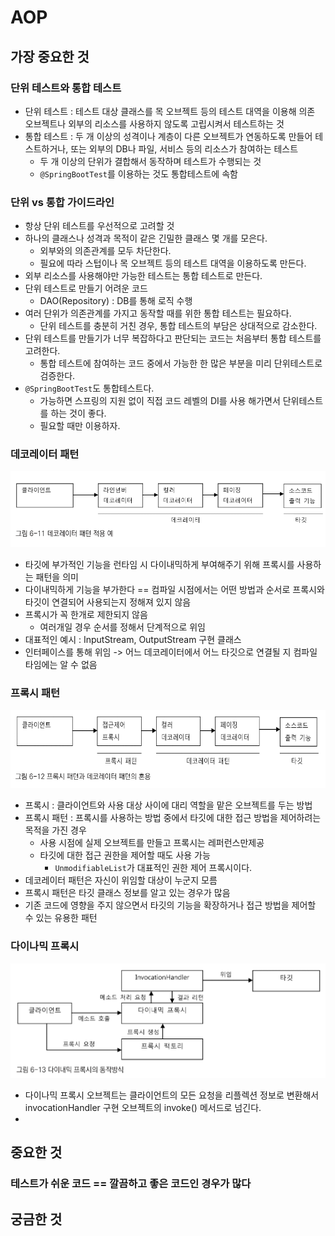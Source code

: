 # AOP 
## 가장 중요한 것
### 단위 테스트와 통합 테스트 
- 단위 테스트 : 테스트 대상 클래스를 목 오브젝트 등의 테스트 대역을 이용해 의존 오브젝트나 외부의 리소스를 사용하지 않도록 고립시켜서 테스트하는 것 
- 통합 테스트 : 두 개 이상의 성격이나 계층이 다른 오브젝트가 연동하도록 만들어 테스트하거나, 또는 외부의 DB나 파일, 서비스 등의 리소스가 참여하는 테스트 
  - 두 개 이상의 단위가 결합해서 동작하며 테스트가 수행되는 것 
  - `@SpringBootTest`를 이용하는 것도 통합테스트에 속함 


### 단위 vs 통합 가이드라인 
- 항상 단위 테스트를 우선적으로 고려할 것 
- 하나의 클래스나 성격과 목적이 같은 긴밀한 클래스 몇 개를 모은다.
  - 외부와의 의존관계를 모두 차단한다.
  - 필요에 따라 스텁이나 목 오브젝트 등의 테스트 대역을 이용하도록 만든다.
- 외부 리소스를 사용해야만 가능한 테스트는 통합 테스트로 만든다. 
- 단위 테스트로 만들기 어려운 코드
  - DAO(Repository) : DB를 통해 로직 수행 
- 여러 단위가 의존관계를 가지고 동작할 때를 위한 통합 테스트는 필요하다.
  - 단위 테스트를 충분히 거친 경우, 통합 테스트의 부담은 상대적으로 감소한다.
- 단위 테스트를 만들기가 너무 복잡하다고 판단되는 코드는 처음부터 통합 테스트를 고려한다.
  - 통합 테스트에 참여하는 코드 중에서 가능한 한 많은 부분을 미리 단위테스트로 검증한다.
- `@SpringBootTest`도 통합테스트다.
  - 가능하면 스프링의 지원 없이 직접 코드 레벨의 DI를 사용 해가면서 단위테스트를 하는 것이 좋다. 
  - 필요할 때만 이용하자. 

### 데코레이터 패턴
![img.png](img.png)
- 타깃에 부가적인 기능을 런타임 시 다이내믹하게 부여해주기 위해 프록시를 사용하는 패턴을 의미 
- 다이내믹하게 기능을 부가한다 == 컴파일 시점에서는 어떤 방법과 순서로 프록시와 타깃이 연결되어 사용되는지 정해져 있지 않음 
- 프록시가 꼭 한개로 제한되지 않음 
  - 여러개일 경우 순서를 정해서 단계적으로 위임
- 대표적인 예시 : InputStream, OutputStream 구현 클래스 
- 인터페이스를 통해 위임 -> 어느 데코레이터에서 어느 타깃으로 연결될 지 컴파일 타임에는 알 수 없음 


### 프록시 패턴 
![img_1.png](img_1.png)
- 프록시 : 클라이언트와 사용 대상 사이에 대리 역할을 맡은 오브젝트를 두는 방법 
- 프록시 패턴 : 프록시를 사용하는 방법 중에서 타깃에 대한 접근 방법을 제어하려는 목적을 가진 경우 
  - 사용 시점에 실제 오브젝트를 만들고 프록시는 레퍼런스만제공
  - 타깃에 대한 접근 권한을 제어할 때도 사용 가능 
    - `UnmodifiableList`가 대표적인 권한 제어 프록시이다.
- 데코레이터 패턴은 자신이 위임할 대상이 누군지 모름
- 프록시 패턴은 타깃 클래스 정보를 알고 있는 경우가 많음 
- 기존 코드에 영향을 주지 않으면서 타깃의 기능을 확장하거나 접근 방법을 제어할 수 있는 유용한 패턴 


### 다이나믹 프록시 
![img_2.png](img_2.png)
- 다이나믹 프록시 오브젝트는 클라이언트의 모든 요청을 리플렉션 정보로 변환해서 invocationHandler 구현 오브젝트의 invoke() 메서드로 넘긴다.
- 

## 중요한 것

### 테스트가 쉬운 코드 == 깔끔하고 좋은 코드인 경우가 많다 

## 궁금한 것 
